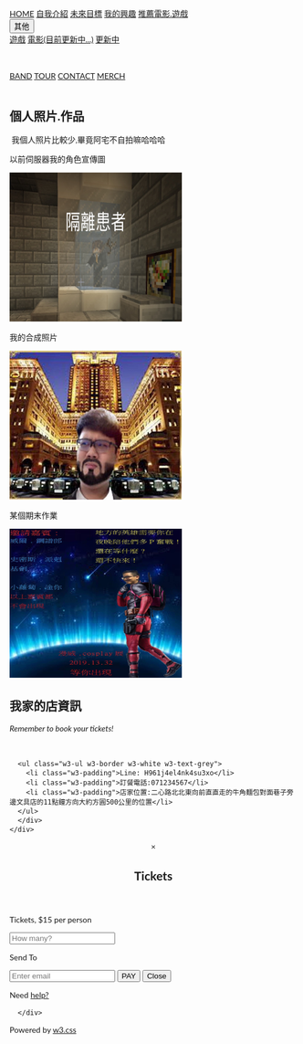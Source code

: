 <!DOCTYPE html>
<html lang="en">
<title>W3.CSS Template</title>
<meta charset="UTF-8">
<meta name="viewport" content="width=device-width, initial-scale=1">
<link rel="stylesheet" href="https://www.w3schools.com/w3css/4/w3.css">
<link rel="stylesheet" href="https://fonts.googleapis.com/css?family=Lato">
<link rel="stylesheet" href="https://cdnjs.cloudflare.com/ajax/libs/font-awesome/4.7.0/css/font-awesome.min.css">
<style>
body {font-family: "Lato", sans-serif}
.mySlides {display: none}
</style>
<body>

<!-- Navbar -->
<div class="w3-top">
  <div class="w3-bar w3-black w3-card">
    <a class="w3-bar-item w3-button w3-padding-large w3-hide-medium w3-hide-large w3-right" href="javascript:void(0)" onclick="myFunction()" title="Toggle Navigation Menu"><i class="fa fa-bars"></i></a>
    <a href="1121.html" class="w3-bar-item w3-button w3-padding-large">HOME</a>
    <a href="自我介紹 .html" class="w3-bar-item w3-button w3-padding-large w3-hide-small">自我介紹</a>
    <a href="未來目標 .html" class="w3-bar-item w3-button w3-padding-large w3-hide-small">未來目標</a>
    <a href="我的興趣.html" class="w3-bar-item w3-button w3-padding-large w3-hide-small">我的興趣</a>
    <a href="推薦電影.遊戲.html" class="w3-bar-item w3-button w3-padding-large w3-hide-small">推薦電影.遊戲</a>
    <div class="w3-dropdown-hover w3-hide-small">
      <button class="w3-padding-large w3-button" title="More">其他 <i class="fa fa-caret-down"></i></button>     
      <div class="w3-dropdown-content w3-bar-block w3-card-4">
        <a href="推薦遊戲.html" class="w3-bar-item w3-button">遊戲</a>
        <a href="推薦電影.html" class="w3-bar-item w3-button">電影(目前更新中...)</a>
        <a href="更新中.html" class="w3-bar-item w3-button">更新中</a>
      </div>
    </div>
    <a href="javascript:void(0)" class="w3-padding-large w3-hover-red w3-hide-small w3-right"><i class="fa fa-search"></i></a>
  </div>
</div>

<!-- Navbar on small screens (remove the onclick attribute if you want the navbar to always show on top of the content when clicking on the links) -->
<div id="navDemo" class="w3-bar-block w3-black w3-hide w3-hide-large w3-hide-medium w3-top" style="margin-top:46px">
  <a href="#band" class="w3-bar-item w3-button w3-padding-large" onclick="myFunction()">BAND</a>
  <a href="#tour" class="w3-bar-item w3-button w3-padding-large" onclick="myFunction()">TOUR</a>
  <a href="#contact" class="w3-bar-item w3-button w3-padding-large" onclick="myFunction()">CONTACT</a>
  <a href="#" class="w3-bar-item w3-button w3-padding-large" onclick="myFunction()">MERCH</a>
</div>

<!-- Page content -->
<div class="w3-content" style="max-width:2000px;margin-top:46px">

  <!-- Automatic Slideshow Images -->
  <div class="mySlides w3-display-container w3-center">
    <div class="w3-display-bottommiddle w3-container w3-text-white w3-padding-32 w3-hide-small">
      <h3>Los Angeles</h3>
      <p><b>We had the best time playing at Venice Beach!</b></p>   
    </div>
  </div>
  <div class="mySlides w3-display-container w3-center">
    <div class="w3-display-bottommiddle w3-container w3-text-white w3-padding-32 w3-hide-small">
      <h3>New York</h3>
      <p><b>The atmosphere in New York is lorem ipsum.</b></p>    
    </div>
  </div>
  <div class="mySlides w3-display-container w3-center">
    <div class="w3-display-bottommiddle w3-container w3-text-white w3-padding-32 w3-hide-small">
      <h3>Chicago</h3>
      <p><b>Thank you, Chicago - A night we won't forget.</b></p>    
    </div>
  </div>

  <!-- The Band Section -->
  <div class="w3-container w3-content w3-center w3-padding-64" style="max-width:800px" id="band">
    <h2 class="w3-wide">個人照片.作品&nbsp;</h2>
<p>&nbsp;我個人照片比較少,畢竟阿宅不自拍嘛哈哈哈</p>
	  <div class="w3-black">
    <div class="w3-container w3-content w3-topbar" style="max-width:400px">
	  </div>
	  </div>
    <div class="w3-row w3-padding-32">
      <div class="w3-third">
        <p>以前伺服器我的角色宣傳圖</p>
        <img src="IMG_1045.JPG" alt="Random Name" width="295" height="261" class="w3-round w3-margin-bottom" style="width:60%">
      </div>
      <div class="w3-third">
        <p>我的合成照片&nbsp;</p>
        <img src="S__6299662.jpg" alt="Random Name" width="295" height="261" class="w3-round w3-margin-bottom" style="width:60%">
      </div>
      <div class="w3-third">
        <p>某個期末作業</p>
        <img src="S__6299661.jpg" alt="Random Name" width="295" height="261" class="w3-round" style="width:60%">
      </div>
    </div>
  </div>
  <!-- The Tour Section -->
  <div class="w3-black" id="tour">
    <div class="w3-container w3-content w3-padding-64" style="max-width:800px">
      <h2 class="w3-wide w3-center">我家的店資訊</h2>
      <p class="w3-opacity w3-center"><i>Remember to book your tickets!</i></p><br>

      <ul class="w3-ul w3-border w3-white w3-text-grey">
        <li class="w3-padding">Line: H961j4el4nk4su3xo</li>
        <li class="w3-padding">訂餐電話:071234567</li>
        <li class="w3-padding">店家位置:二心路北北東向前直直走的牛角麵包對面巷子旁邊文具店的11點鐘方向大約方圓500公里的位置</li>
      </ul>
	  </div>
	</div>
		
  <!-- Ticket Modal -->
  <div id="ticketModal" class="w3-modal">
    <div class="w3-modal-content w3-animate-top w3-card-4">
      <header class="w3-container w3-teal w3-center w3-padding-32"> 
        <span onclick="document.getElementById('ticketModal').style.display='none'" 
       class="w3-button w3-teal w3-xlarge w3-display-topright">×</span>
        <h2 class="w3-wide"><i class="fa fa-suitcase w3-margin-right"></i>Tickets</h2>
      </header>
      <div class="w3-container">
        <p><label><i class="fa fa-shopping-cart"></i> Tickets, $15 per person</label></p>
        <input class="w3-input w3-border" type="text" placeholder="How many?">
        <p><label><i class="fa fa-user"></i> Send To</label></p>
        <input class="w3-input w3-border" type="text" placeholder="Enter email">
        <button class="w3-button w3-block w3-teal w3-padding-16 w3-section w3-right">PAY <i class="fa fa-check"></i></button>
        <button class="w3-button w3-red w3-section" onclick="document.getElementById('ticketModal').style.display='none'">Close <i class="fa fa-remove"></i></button>
        <p class="w3-right">Need <a href="#" class="w3-text-blue">help?</a></p>
      </div>
    </div>
  </div>

  <!-- The Contact Section -->

      </div>


  
<!-- End Page Content -->


<!-- Image of location/map -->
<!-- Footer -->
<footer class="w3-container w3-padding-64 w3-center w3-opacity w3-light-grey w3-xlarge">
  <i class="fa fa-facebook-official w3-hover-opacity"></i>
  <i class="fa fa-instagram w3-hover-opacity"></i>
  <i class="fa fa-snapchat w3-hover-opacity"></i>
  <i class="fa fa-pinterest-p w3-hover-opacity"></i>
  <i class="fa fa-twitter w3-hover-opacity"></i>
  <i class="fa fa-linkedin w3-hover-opacity"></i>
  <p class="w3-medium">Powered by <a href="https://www.w3schools.com/w3css/default.asp" target="_blank">w3.css</a></p>
</footer>

